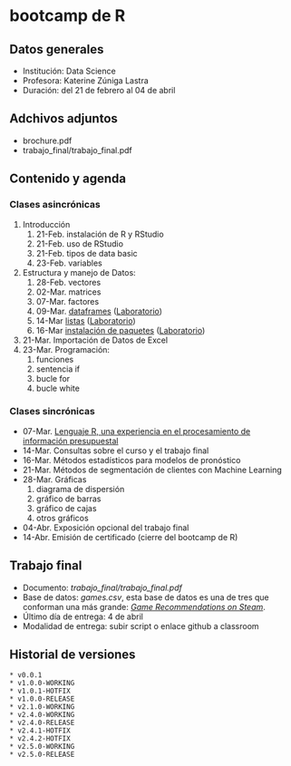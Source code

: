 # bootcamp de R

## Datos generales

* Institución:  Data Science
* Profesora:    Katerine Zúniga Lastra
* Duración:     del 21 de febrero al 04 de abril

## Adchivos adjuntos

* brochure.pdf
* trabajo_final/trabajo_final.pdf

## Contenido y agenda

### Clases asincrónicas

1. Introducción
    1. 21-Feb. instalación de R y RStudio
    1. 21-Feb. uso de RStudio
    1. 21-Feb. tipos de data basic
    1. 23-Feb. variables
1. Estructura y manejo de Datos:
    1. 28-Feb. vectores
    1. 02-Mar. matrices
    1. 07-Mar. factores
    1. 09-Mar. [dataframes](https://www.youtube.com/watch?v=oZz8Q7kq2LQ) ([Laboratorio](https://www.youtube.com/watch?v=exRpDn016ig))
    1. 14-Mar [listas](https://www.youtube.com/watch?v=KW9mOci_lgY) ([Laboratorio](https://www.youtube.com/watch?v=KpDRaKwnPlQ))
    1. 16-Mar [instalación de paquetes](https://www.youtube.com/watch?v=f2Z9uHCGnxg) ([Laboratorio](https://www.youtube.com/watch?v=CEZMxipH6yg))
1. 21-Mar. Importación de Datos de Excel
1. 23-Mar. Programación:
    1. funciones
    1. sentencia if
    1. bucle for
    1. bucle white

### Clases sincrónicas

* 07-Mar. [Lenguaje R, una experiencia en el procesamiento de información presupuestal](https://www.youtube.com/watch?v=eBmU29D_IG4)
* 14-Mar. Consultas sobre el curso y el trabajo final
* 16-Mar. Métodos estadísticos para modelos de pronóstico
* 21-Mar. Métodos de segmentación de clientes con Machine Learning
* 28-Mar. Gráficas
    1. diagrama de dispersión
    1. gráfico de barras
    1. gráfico de cajas
    1. otros gráficos
* 04-Abr. Exposición opcional del trabajo final
* 14-Abr. Emisión de certificado (cierre del bootcamp de R)

## Trabajo final

* Documento: *trabajo_final/trabajo_final.pdf*
* Base de datos: *games.csv*, esta base de datos es una de tres que conforman una más grande: [_Game Recommendations on Steam_](https://www.kaggle.com/datasets/antonkozyriev/game-recommendations-on-steam?select=users.csv).
* Último día de entrega: 4 de abril
* Modalidad de entrega: subir script o enlace github a classroom

## Historial de versiones
    * v0.0.1
    * v1.0.0-WORKING
    * v1.0.1-HOTFIX
    * v1.0.0-RELEASE
    * v2.1.0-WORKING
    * v2.4.0-WORKING
    * v2.4.0-RELEASE
    * v2.4.1-HOTFIX
    * v2.4.2-HOTFIX
    * v2.5.0-WORKING
    * v2.5.0-RELEASE